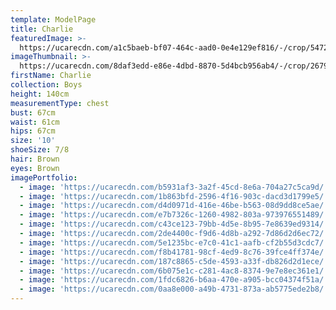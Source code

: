 ```yaml
---
template: ModelPage
title: Charlie
featuredImage: >-
  https://ucarecdn.com/a1c5baeb-bf07-464c-aad0-0e4e129ef816/-/crop/5472x3149/0,166/-/preview/
imageThumbnail: >-
  https://ucarecdn.com/8daf3edd-e86e-4dbd-8870-5d4bcb956ab4/-/crop/2679x3149/1220,31/-/preview/
firstName: Charlie
collection: Boys
height: 140cm
measurementType: chest
bust: 67cm
waist: 61cm
hips: 67cm
size: '10'
shoeSize: 7/8
hair: Brown
eyes: Brown
imagePortfolio:
  - image: 'https://ucarecdn.com/b5931af3-3a2f-45cd-8e6a-704a27c5ca9d/'
  - image: 'https://ucarecdn.com/1b863bfd-2596-4f16-903c-dacd3d1799e5/'
  - image: 'https://ucarecdn.com/d4d0971d-416e-46be-b563-08d9dd8ce5ae/'
  - image: 'https://ucarecdn.com/e7b7326c-1260-4982-803a-973976551489/'
  - image: 'https://ucarecdn.com/c43ce123-79bb-4d5e-8b95-7e8639ed9314/'
  - image: 'https://ucarecdn.com/2de4400c-f9d6-4d8b-a292-7d86d2d6ec72/'
  - image: 'https://ucarecdn.com/5e1235bc-e7c0-41c1-aafb-cf2b55d3cdc7/'
  - image: 'https://ucarecdn.com/f8b41781-98cf-4ed9-8c76-39fce4ff374e/'
  - image: 'https://ucarecdn.com/187c8865-c5de-4593-a33f-db826d2d1ece/'
  - image: 'https://ucarecdn.com/6b075e1c-c281-4ac8-8374-9e7e8ec361e1/'
  - image: 'https://ucarecdn.com/1fdc6826-b6aa-470e-a905-bcc04374f51a/'
  - image: 'https://ucarecdn.com/0aa8e000-a49b-4731-873a-ab5775ede2b8/'
---
```


